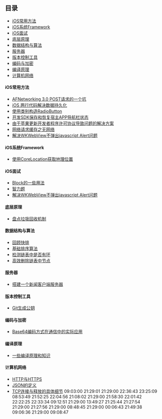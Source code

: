 ## 目录
- [iOS常用方法](#iOS常用方法)
- [iOS系统Framework](#iOS系统Framework)
- [iOS面试](#iOS面试)
- [底层原理](#底层原理)
- [数据结构与算法](#数据结构与算法)
- [服务器](#服务器)
- [版本控制工具](#版本控制工具)
- [编码与加密](#编码与加密)
- [编译原理](#编译原理)
- [计算机网络](#计算机网络)



#### iOS常用方法
- [AFNetworking 3.0 POST请求的一个坑](https://github.com/wanghanfeng/iOS_Tip/blob/master/iOS%E5%B8%B8%E7%94%A8%E6%96%B9%E6%B3%95/AFNetworking%203.0%20POST%E8%AF%B7%E6%B1%82%E7%9A%84%E4%B8%80%E4%B8%AA%E5%9D%91.md)
- [iOS 两行代码解决数据持久化](https://github.com/wanghanfeng/iOS_Tip/blob/master/iOS%E5%B8%B8%E7%94%A8%E6%96%B9%E6%B3%95/iOS%20%E4%B8%A4%E8%A1%8C%E4%BB%A3%E7%A0%81%E8%A7%A3%E5%86%B3%E6%95%B0%E6%8D%AE%E6%8C%81%E4%B9%85%E5%8C%96.md)
- [使用类别构造RadioButton](https://github.com/wanghanfeng/iOS_Tip/blob/master/iOS%E5%B8%B8%E7%94%A8%E6%96%B9%E6%B3%95/%E4%BD%BF%E7%94%A8%E7%B1%BB%E5%88%AB%E6%9E%84%E9%80%A0RadioButton.md)
- [开发SDK保存和恢复宿主APP导航栏状态](https://github.com/wanghanfeng/iOS_Tip/blob/master/iOS%E5%B8%B8%E7%94%A8%E6%96%B9%E6%B3%95/%E5%BC%80%E5%8F%91SDK%E4%BF%9D%E5%AD%98%E5%92%8C%E6%81%A2%E5%A4%8D%E5%AE%BF%E4%B8%BBAPP%E5%AF%BC%E8%88%AA%E6%A0%8F%E7%8A%B6%E6%80%81.md)
- [由于苹果更新开发者程序许可协议导致问题的解决方案](https://github.com/wanghanfeng/iOS_Tip/blob/master/iOS%E5%B8%B8%E7%94%A8%E6%96%B9%E6%B3%95/%E7%94%B1%E4%BA%8E%E8%8B%B9%E6%9E%9C%E6%9B%B4%E6%96%B0%E5%BC%80%E5%8F%91%E8%80%85%E7%A8%8B%E5%BA%8F%E8%AE%B8%E5%8F%AF%E5%8D%8F%E8%AE%AE%E5%AF%BC%E8%87%B4%E9%97%AE%E9%A2%98%E7%9A%84%E8%A7%A3%E5%86%B3%E6%96%B9%E6%A1%88.md)
- [网络请求缓存之无网络](https://github.com/wanghanfeng/iOS_Tip/blob/master/iOS%E5%B8%B8%E7%94%A8%E6%96%B9%E6%B3%95/%E7%BD%91%E7%BB%9C%E8%AF%B7%E6%B1%82%E7%BC%93%E5%AD%98%E4%B9%8B%E6%97%A0%E7%BD%91%E7%BB%9C.md)
- [解决WKWebView不弹出javascript Alert问题](https://github.com/wanghanfeng/iOS_Tip/blob/master/iOS%E5%B8%B8%E7%94%A8%E6%96%B9%E6%B3%95/%E8%A7%A3%E5%86%B3WKWebView%E4%B8%8D%E5%BC%B9%E5%87%BAjavascript%20Alert%E9%97%AE%E9%A2%98.md)


#### iOS系统Framework
- [使用CoreLocation获取地理位置](https://github.com/wanghanfeng/iOS_Tip/blob/master/iOS%E7%B3%BB%E7%BB%9FFramework/%E4%BD%BF%E7%94%A8CoreLocation%E8%8E%B7%E5%8F%96%E5%9C%B0%E7%90%86%E4%BD%8D%E7%BD%AE.md)


#### iOS面试
- [Block的一些用法](https://github.com/wanghanfeng/iOS_Tip/blob/master/iOS%E9%9D%A2%E8%AF%95/Block%E7%9A%84%E4%B8%80%E4%BA%9B%E7%94%A8%E6%B3%95.md)
- [智力题](https://github.com/wanghanfeng/iOS_Tip/blob/master/iOS%E9%9D%A2%E8%AF%95/%E6%99%BA%E5%8A%9B%E9%A2%98.md)
- [解决WKWebView不弹出javascript Alert问题](https://github.com/wanghanfeng/iOS_Tip/blob/master/iOS%E9%9D%A2%E8%AF%95/%E8%A7%A3%E5%86%B3WKWebView%E4%B8%8D%E5%BC%B9%E5%87%BAjavascript%20Alert%E9%97%AE%E9%A2%98.md)

#### 底层原理
- [盘点垃圾回收机制](https://github.com/wanghanfeng/iOS_Tip/blob/master/%E5%BA%95%E5%B1%82%E5%8E%9F%E7%90%86/%E7%9B%98%E7%82%B9%E5%9E%83%E5%9C%BE%E5%9B%9E%E6%94%B6%E6%9C%BA%E5%88%B6.md)


#### 数据结构与算法
- [回顾快排](https://github.com/wanghanfeng/iOS_Tip/blob/master/%E6%95%B0%E6%8D%AE%E7%BB%93%E6%9E%84%E4%B8%8E%E7%AE%97%E6%B3%95/%E5%9B%9E%E9%A1%BE%E5%BF%AB%E6%8E%92.md)
- [基础排序算法](https://github.com/wanghanfeng/iOS_Tip/blob/master/%E6%95%B0%E6%8D%AE%E7%BB%93%E6%9E%84%E4%B8%8E%E7%AE%97%E6%B3%95/%E5%9F%BA%E7%A1%80%E6%8E%92%E5%BA%8F%E7%AE%97%E6%B3%95.md)
- [检测链表中是否有环](https://github.com/wanghanfeng/iOS_Tip/blob/master/%E6%95%B0%E6%8D%AE%E7%BB%93%E6%9E%84%E4%B8%8E%E7%AE%97%E6%B3%95/%E6%A3%80%E6%B5%8B%E9%93%BE%E8%A1%A8%E4%B8%AD%E6%98%AF%E5%90%A6%E6%9C%89%E7%8E%AF.md)
- [高效删除链表中节点](https://github.com/wanghanfeng/iOS_Tip/blob/master/%E6%95%B0%E6%8D%AE%E7%BB%93%E6%9E%84%E4%B8%8E%E7%AE%97%E6%B3%95/%E9%AB%98%E6%95%88%E5%88%A0%E9%99%A4%E9%93%BE%E8%A1%A8%E4%B8%AD%E8%8A%82%E7%82%B9.md)


#### 服务器
- [搭建一个新闻客户端服务器](https://github.com/wanghanfeng/iOS_Tip/blob/master/%E6%9C%8D%E5%8A%A1%E5%99%A8/%E6%90%AD%E5%BB%BA%E4%B8%80%E4%B8%AA%E6%96%B0%E9%97%BB%E5%AE%A2%E6%88%B7%E7%AB%AF%E6%9C%8D%E5%8A%A1%E5%99%A8.md)

#### 版本控制工具
- [Git生成公钥](https://github.com/wanghanfeng/iOS_Tip/blob/master/%E7%89%88%E6%9C%AC%E6%8E%A7%E5%88%B6%E5%B7%A5%E5%85%B7/git/Git%E7%94%9F%E6%88%90%E5%85%AC%E9%92%A5.md)

#### 编码与加密
- [Base64编码方式在通信中的实际应用](https://github.com/wanghanfeng/iOS_Tip/blob/master/%E7%BC%96%E7%A0%81%E4%B8%8E%E5%8A%A0%E5%AF%86/Base64%E7%BC%96%E7%A0%81%E6%96%B9%E5%BC%8F%E5%9C%A8%E9%80%9A%E4%BF%A1%E4%B8%AD%E7%9A%84%E5%AE%9E%E9%99%85%E5%BA%94%E7%94%A8.md)

#### 编译原理
- [一些编译原理和知识](https://github.com/wanghanfeng/iOS_Tip/blob/master/%E7%BC%96%E8%AF%91%E5%8E%9F%E7%90%86/%E4%B8%80%E4%BA%9B%E7%BC%96%E8%AF%91%E5%8E%9F%E7%90%86%E5%92%8C%E7%9F%A5%E8%AF%86.md)

#### 计算机网络
- [HTTP与HTTPS](https://github.com/wanghanfeng/iOS_Tip/blob/master/%E8%AE%A1%E7%AE%97%E6%9C%BA%E7%BD%91%E7%BB%9C/HTTP%E4%B8%8EHTTPS.md)
- [JSON的定义](https://github.com/wanghanfeng/iOS_Tip/blob/master/%E8%AE%A1%E7%AE%97%E6%9C%BA%E7%BD%91%E7%BB%9C/JSON%E7%9A%84%E5%AE%9A%E4%B9%89.md)
- [TCP连接与释放的具体细节](https://github.com/wanghanfeng/iOS_Tip/blob/master/%E8%AE%A1%E7%AE%97%E6%9C%BA%E7%BD%91%E7%BB%9C/TCP%E8%BF%9E%E6%8E%A5%E4%B8%8E%E9%87%8A%E6%94%BE%E7%9A%84%E5%85%B7%E4%BD%93%E7%BB%86%E8%8A%82.md)
09:03:00
21:29:01
21:29:00
22:36:43
23:25:09
08:53:49
21:52:25
22:04:56
21:08:02
21:29:00
21:58:30
22:01:42
22:22:25
22:33:34
09:12:51
21:29:00
13:49:27
21:25:44
21:27:54
21:29:00
21:27:56
21:29:00
08:48:45
21:29:00
00:06:43
21:49:38
09:06:36
21:29:00
09:08:47
